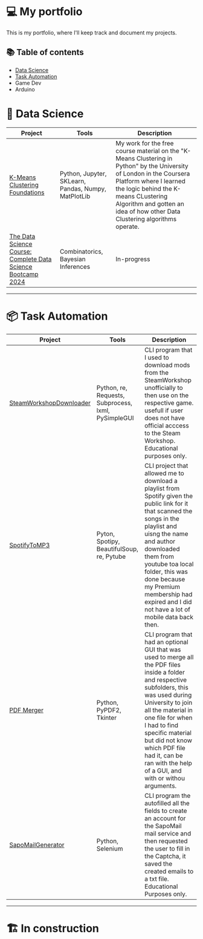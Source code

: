 # 💻 My portfolio

This is my portfolio, where I'll keep track and document my projects.

## 📚 Table of contents

- [Data Science](#-data-science)
- [Task Automation](#-task-automation)
- Game Dev
- Arduino

# 💾 Data Science

| Project | Tools | Description | 
|---|---|---|
| [K-Means Clustering Foundations](https://github.com/sellingjaguar/Foundations-of-Data-Science-K-Means-Clustering-in-Python) | Python, Jupyter, SKLearn, Pandas, Numpy, MatPlotLib | My work for the free course material on the "K-Means Clustering in Python" by the University of London in the Coursera Platform where I learned the logic behind the K-means CLustering Algorithm and gotten an idea of how other Data Clustering algorithms operate. |
| [The Data Science Course: Complete Data Science Bootcamp 2024](https://github.com/sellingjaguar/The-Data-Science-Course-Complete-Data-Science-Bootcamp-2024) | Combinatorics, Bayesian Inferences | In-progress |
<!--- Might not leave a good impression altough the idea is solid
| [World penis data analysis](https://github.com/sellingjaguar/Penis-analysis) | Python, Jupyter, Pandas, MatPlotLib | In this project I wanted to mainly verify if there was inflation on size when the subjects were asked to self-report their size compared against when they were measured by a professional. |
--->

***

# 📦 Task Automation

| Project | Tools | Description | 
|---|---|---|
| [SteamWorkshopDownloader](https://github.com/sellingjaguar/SteamWorkshopDownloader) | Python, re, Requests, Subprocess, lxml, PySimpleGUI | CLI program that I used to download mods from the SteamWorkshop unofficially to then use on the respective game. usefull if user does not have official acccess to the Steam Workshop. Educational purposes only.  |
| [SpotifyToMP3](https://github.com/sellingjaguar/SpotifyToMP3) | Pyton, Spotipy, BeautifulSoup, re, Pytube | CLI project that allowed me to download a playlist from Spotify given the public link for it that scanned the songs in the playlist and uisng the name and author downloaded them from youtube toa local folder, this was done because my Premium membership had expired and I did not have a lot of mobile data back then. |
| [PDF Merger](https://github.com/sellingjaguar/pdf_merger) | Python, PyPDF2, Tkinter | CLI program that had an optional GUI that was used to merge all the PDF files inside a folder and respective subfolders, this was used during University to join all the material in one file for when I had to find specific material but did not know which PDF file had it, can be ran with the help of a GUI, and with or withou arguments. |
| [SapoMailGenerator](https://github.com/sellingjaguar/SapoMailGenerator) | Python, Selenium | CLI program the autofilled all the fields to create an account for the SapoMail mail service and then requested the user to fill in the Captcha, it saved the created emails to a txt file. Educational Purposes only. |

***

# 🏗️ In construction

<!--- Check this
https://github.com/katiehuangx/Portfolio-Guide/blob/main/README.md
https://github.com/tchapi/markdown-cheatsheet/blob/master/README.md
--->
